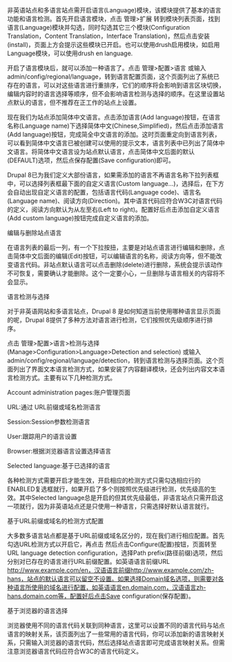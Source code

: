 非英语站点和多语言站点需开启语言(Language)模块，该模块提供了基本的语言功能和语言检测。首先开启语言模块，点击 管理>扩展 转到模块列表页面，找到语言(Language)模块并勾选，同时勾选其它三个模块(Configuration Translation，Content Translation，Interface Translation)，然后点击安装(install)，页面上方会提示这些模块已开启。也可以使用drush启用模块，如启用Language模块，可以使用drush en language.

开启了语言模块后，就可以添加一种语言了。点击 管理>配置>语言 或输入admin/config/regional/language，转到语言配置页面，这个页面列出了系统已存在的语言，可以对这些语言进行重排序，它们的顺序将会影响到语言区块切换，编辑内容时的语言选择等顺序，但不会影响语言检测与选择的顺序。在这里设置站点默认的语言，但不推荐在正工作的站点上设置。

现在我们为站点添加简体中文语言。点击添加语言(Add language)按钮，在语言名称(Language name)下选择简体中文(Chinese,Simplified)，然后点击添加语言(Add language)按钮，完成简全中文语言的添加。这时页面重定向到语言列表，可以看到简体中文语言已被创建可以使用的提示文本，语言列表中已列出了简体中文语言。将简体中文语言设为站点默认语言，点击简体中文后面的默认(DEFAULT)选项，然后点保存配置(Save configuration)即可。

Drupal 8已为我们定义大部份语言，如果需添加的语言不再语言名称下拉列表框中，可以选择列表框最下面的自定义语言(Custom language…)，选择后，在下方会自动出现自定义语言的配置，包括语言代码(Language code)、语言名(Language name)、阅读方向(Direction)。其中语言代码应符合W3C对语言代码的定义，阅读方向默认为从左至右(Left to right)。配置好后点击添加自定义语言(Add custom language)按钮完成自定义语言的添加。

编辑与删除站点语言

在语言列表的最后一列，有一个下拉按扭，主要是对站点语言进行编辑和删除，点击简体中文后面的编辑(Edit)按钮，可以编辑语言的名称，阅读方向等，但不能改变语言代码。非站点默认语言可以点击删除(delete)进行删除，系统会提示该动作不可恢复，需要确认才能删除。这个一定要小心，一旦删除与语言相关的内容将不会显示。

语言检测与选择

对于非英语网站和多语言站点，Drupal 8 是如何知道当前使用哪种语言显示页面的呢，Drupal 8提供了多种方法对语言进行检测，它们按照优先级顺序进行排序。

点击 管理>配置>语言>检测与选择(Manage>Configuration>Language>Detection and selection) 或输入admin/config/regional/language/detection，转到语言检测与选择页面。这个页面列出了界面文本语言检测方式，如果安装了内容翻译模块，还会列出内容文本语言检测方式。主要有以下几种检测方式。

Account administration pages:账户管理页面

URL:通过 URL前缀或域名检测语言

Session:Session参数检测语言

User:跟踪用户的语言设置

Browser:根据浏览器语言设置选择语言

Selected language:基于已选择的语言

各种检测方式需要开启才能生效，开启相应的检测方式只需勾选相应行的ENABLED复选框就行，如果开启了多个则按照优先级进行检测，优先级高的生效。其中Selected language总是开启的但其优先级最低，非语言站点只需开启这一项就行，因为非英语站点还是只使用一种语言，只需选择好默认语言就行。

基于URL前缀或域名的检测方式配置

大多数多语言站点都是基于URL前缀或域名区分的，现在我们进行相应配置。首先勾选URL检测方式以开启它，再点击 然后点击Configure(配置)按钮，页面转至URL language detection configuration，选择Path prefix(路径前缀)选项，然后分别对已存在的语言进行URL前缀配置。如英语语言前缀URL http://www.example.com/en，汉语语言前缀http://www.example.com/zh-hans，站点的默认语言可以留空不设置。如果选择Domain域名选项，则需要对各种语言所使用的域名进行配置，如英语语言en.domain.com，汉语语言zh-hans.domain.com等，配置好后点击Save configuration(保存配置)。

基于浏览器的语言选择

浏览器使用不同的语言代码关联到同种语言，这里可以设置不同的语言代码与站点语言的映射关系，该页面列出了一些常用的语言代码，你可以添加新的语言映射关系，只需输入浏览器的语言代码，然后选择站点语言即可完成语言映射关系。但需注意浏览器语言代码应符合W3C的语言代码定义。
